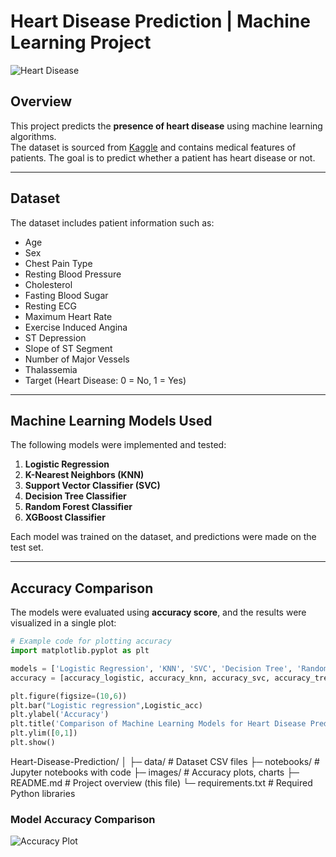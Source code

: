 # Heart Disease Prediction | Machine Learning Project

![Heart Disease](https://upload.wikimedia.org/wikipedia/commons/thumb/6/6f/Heart_anterior_exterior_view.png/320px-Heart_anterior_exterior_view.png)

## Overview
This project predicts the **presence of heart disease** using machine learning algorithms.  
The dataset is sourced from [Kaggle](https://www.kaggle.com/) and contains medical features of patients. The goal is to predict whether a patient has heart disease or not.

---

## Dataset
The dataset includes patient information such as:

- Age
- Sex
- Chest Pain Type
- Resting Blood Pressure
- Cholesterol
- Fasting Blood Sugar
- Resting ECG
- Maximum Heart Rate
- Exercise Induced Angina
- ST Depression
- Slope of ST Segment
- Number of Major Vessels
- Thalassemia  
- Target (Heart Disease: 0 = No, 1 = Yes)

---

## Machine Learning Models Used

The following models were implemented and tested:

1. **Logistic Regression**  
2. **K-Nearest Neighbors (KNN)**  
3. **Support Vector Classifier (SVC)**  
4. **Decision Tree Classifier**  
5. **Random Forest Classifier**  
6. **XGBoost Classifier**

Each model was trained on the dataset, and predictions were made on the test set.

---

## Accuracy Comparison

The models were evaluated using **accuracy score**, and the results were visualized in a single plot:

```python
# Example code for plotting accuracy
import matplotlib.pyplot as plt

models = ['Logistic Regression', 'KNN', 'SVC', 'Decision Tree', 'Random Forest', 'XGBoost']
accuracy = [accuracy_logistic, accuracy_knn, accuracy_svc, accuracy_tree, accuracy_random, accuracy_xg]

plt.figure(figsize=(10,6))
plt.bar("Logistic regression",Logistic_acc)
plt.ylabel('Accuracy')
plt.title('Comparison of Machine Learning Models for Heart Disease Prediction')
plt.ylim([0,1])
plt.show()
```
Heart-Disease-Prediction/
│
├─ data/                 # Dataset CSV files
├─ notebooks/            # Jupyter notebooks with code
├─ images/               # Accuracy plots, charts
├─ README.md             # Project overview (this file)
└─ requirements.txt      # Required Python libraries

### Model Accuracy Comparison
![Accuracy Plot](images/accuracy_plot.png)
